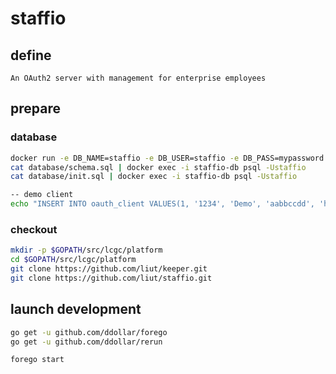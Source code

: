 # staffio
## define

    An OAuth2 server with management for enterprise employees


## prepare

### database
````sh
docker run -e DB_NAME=staffio -e DB_USER=staffio -e DB_PASS=mypassword -p 54322:5432 -d --name staffio-db lcgc/postgresql:9.5.4
cat database/schema.sql | docker exec -i staffio-db psql -Ustaffio
cat database/init.sql | docker exec -i staffio-db psql -Ustaffio

-- demo client
echo "INSERT INTO oauth_client VALUES(1, '1234', 'Demo', 'aabbccdd', 'http://localhost:3000/appauth', '{}', now());" | docker exec -i staffio-db psql -Ustaffio staffio


````

### checkout

````sh
mkdir -p $GOPATH/src/lcgc/platform
cd $GOPATH/src/lcgc/platform
git clone https://github.com/liut/keeper.git
git clone https://github.com/liut/staffio.git
````


## launch development

````sh
go get -u github.com/ddollar/forego
go get -u github.com/ddollar/rerun

forego start
````
